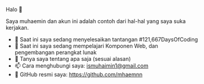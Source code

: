 Halo 👋

Saya muhaemin dan akun ini adalah contoh dari hal-hal yang saya suka kerjakan.

- 🔭 Saat ini saya sedang menyelesaikan tantangan #121,667DaysOfCoding
- 🌱 Saat ini saya sedang mempelajari Komponen Web, dan pengembangan perangkat lunak 
- 💬 Tanya saya tentang apa saja (sesuai alasan)
- 📫 Cara menghubungi saya: ismuhaimin1@gmail.com
- 🎁 GitHub resmi saya: https://github.com/mhaemnn 

 

